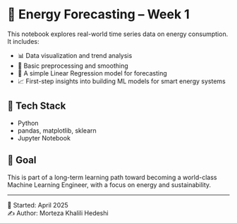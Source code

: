 # 🧠 Energy Forecasting – Week 1

This notebook explores real-world time series data on energy consumption.  
It includes:

- 📊 Data visualization and trend analysis  
- 🧪 Basic preprocessing and smoothing  
- 🔁 A simple Linear Regression model for forecasting  
- 📈 First-step insights into building ML models for smart energy systems

## 🔧 Tech Stack
- Python
- pandas, matplotlib, sklearn
- Jupyter Notebook

## 🚀 Goal
This is part of a long-term learning path toward becoming a world-class Machine Learning Engineer, with a focus on energy and sustainability.

---

📅 Started: April 2025  
✍️ Author: Morteza Khalili Hedeshi
